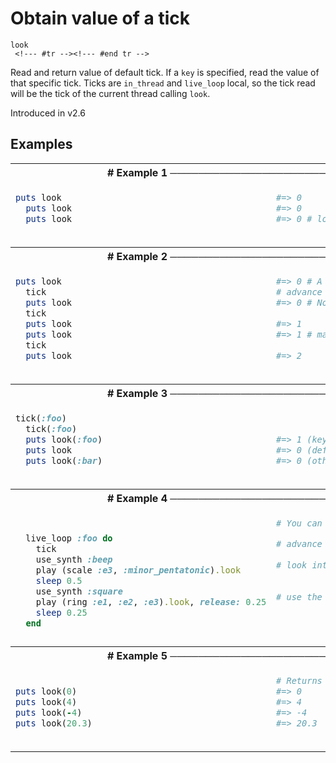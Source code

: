 # Obtain value of a tick

```
look 
 <!--- #tr --><!--- #end tr -->
```


Read and return value of default tick. If a `key` is specified, read the value of that specific tick. Ticks are `in_thread` and `live_loop` local, so the tick read will be the tick of the current thread calling `look`.

Introduced in v2.6

## Examples

<table class="examples">
<tr>
<th colspan="2" class="even head"># Example 1 ──────────────────────────────────────────────────────</th>
</tr>
<tr>
<td class="even">

```ruby
puts look
  puts look
  puts look



```

</td>
<td class="even">

<!--- #tr -->
```ruby
#=> 0
#=> 0
#=> 0 # look doesn't advance the tick, it just returns the current value



```
<!--- #end tr -->

</td>
</tr>
<tr>
<th colspan="2" class="odd head"># Example 2 ──────────────────────────────────────────────────────</th>
</tr>
<tr>
<td class="odd">

```ruby
puts look
  tick
  puts look
  tick
  puts look
  puts look
  tick
  puts look



```

</td>
<td class="odd">

<!--- #tr -->
```ruby
#=> 0 # A look is always 0 before the first tick
# advance the tick
#=> 0 # Note: a look is still 0 after the first tick.
 
#=> 1
#=> 1 # making multiple calls to look doesn't affect tick value
 
#=> 2



```
<!--- #end tr -->

</td>
</tr>
<tr>
<th colspan="2" class="even head"># Example 3 ──────────────────────────────────────────────────────</th>
</tr>
<tr>
<td class="even">

```ruby
tick(:foo)
  tick(:foo)
  puts look(:foo)
  puts look
  puts look(:bar)



```

</td>
<td class="even">

<!--- #tr -->
```ruby
 
 
#=> 1 (keyed look :foo has been advanced)
#=> 0 (default look hasn't been advanced)
#=> 0 (other keyed looks haven't been advanced either)



```
<!--- #end tr -->

</td>
</tr>
<tr>
<th colspan="2" class="odd head"># Example 4 ──────────────────────────────────────────────────────</th>
</tr>
<tr>
<td class="odd">

```ruby

  live_loop :foo do
    tick                                     
    use_synth :beep
    play (scale :e3, :minor_pentatonic).look 
    sleep 0.5
    use_synth :square
    play (ring :e1, :e2, :e3).look, release: 0.25
    sleep 0.25
  end


```

</td>
<td class="odd">

<!--- #tr -->
```ruby
# You can call look on lists and rings
 
# advance the default tick
 
# look into the default tick to play all notes in sequence
 
 
# use the same look on another ring
 
 



```
<!--- #end tr -->

</td>
</tr>
<tr>
<th colspan="2" class="even head"># Example 5 ──────────────────────────────────────────────────────</th>
</tr>
<tr>
<td class="even">

```ruby

puts look(0)    
puts look(4)    
puts look(-4)   
puts look(20.3) 



```

</td>
<td class="even">

<!--- #tr -->
```ruby
# Returns numbers unchanged if single argument
#=> 0
#=> 4
#=> -4
#=> 20.3



```
<!--- #end tr -->

</td>
</tr>
</table>

